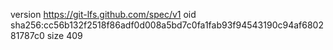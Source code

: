 version https://git-lfs.github.com/spec/v1
oid sha256:cc56b132f2518f86adf0d008a5bd7c0fa1fab93f94543190c94af680281787c0
size 409
